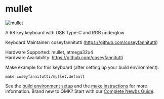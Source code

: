 # mullet

![mullet](https://i.imgur.com/EBOMbhH.jpg)

A 68 key keyboard with USB Type-C and RGB underglow

Keyboard Maintainer: coseyfannitutti (https://github.com/coseyfannitutti)

Hardware Supported: mullet, atmega32u4  
Hardware Availability: https://github.com/coseyfannitutti

Make example for this keyboard (after setting up your build environment):

    make coseyfannitutti/mullet:default

See the [build environment setup](https://docs.qmk.fm/#/getting_started_build_tools) and the [make instructions](https://docs.qmk.fm/#/getting_started_make_guide) for more information. Brand new to QMK? Start with our [Complete Newbs Guide](https://docs.qmk.fm/#/newbs).

